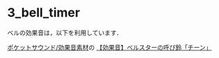 # 3_bell_timer

ベルの効果音は，以下を利用しています．

<a href="https://pocket-se.info/">ポケットサウンド/効果音素材</a>の
<a href="https://pocket-se.info/archives/603s/">【効果音】ベルスターの呼び鈴「チーン」</a>
